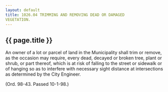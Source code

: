 ```yaml
---
layout: default 
title: 1026.04 TRIMMING AND REMOVING DEAD OR DAMAGED
VEGETATION.
---
```


{{ page.title }}
----------------

An owner of a lot or parcel of land in the Municipality shall trim or
remove, as the occasion may require, every dead, decayed or broken tree,
plant or shrub, or part thereof, which is at risk of falling to the
street or sidewalk or of hanging so as to interfere with necessary sight
distance at intersections as determined by the City Engineer.

(Ord. 98-43. Passed 10-1-98.)
